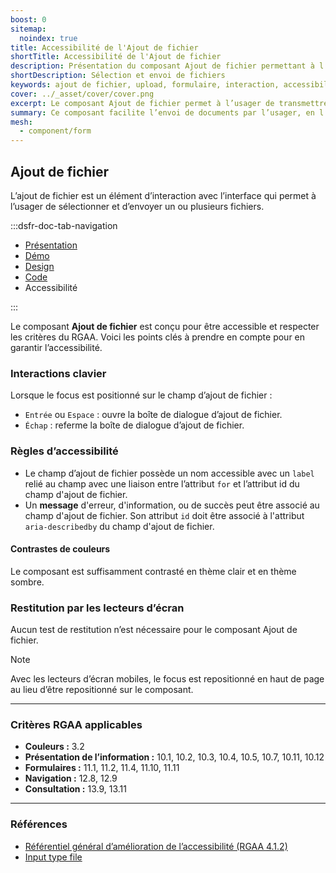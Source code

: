 ```yaml
---
boost: 0
sitemap:
  noindex: true
title: Accessibilité de l'Ajout de fichier
shortTitle: Accessibilité de l'Ajout de fichier
description: Présentation du composant Ajout de fichier permettant à l’usager de sélectionner et envoyer un ou plusieurs fichiers via une interface.
shortDescription: Sélection et envoi de fichiers
keywords: ajout de fichier, upload, formulaire, interaction, accessibilité, design système, DSFR, sélection, fichier multiple
cover: ../_asset/cover/cover.png
excerpt: Le composant Ajout de fichier permet à l’usager de transmettre un ou plusieurs fichiers à travers une interface, avec des indications claires sur les formats attendus et les erreurs éventuelles.
summary: Ce composant facilite l’envoi de documents par l’usager, en l’intégrant aux formulaires de façon accessible et informative. Il prend en compte les contraintes liées aux fichiers (format, poids, nature), propose des variantes pour l’envoi multiple et signale les erreurs rencontrées lors de l’interaction. Son design est standardisé et non personnalisable pour garantir la cohérence visuelle dans l’ensemble du service.
mesh:
  - component/form
---
```


## Ajout de fichier

L’ajout de fichier est un élément d’interaction avec l’interface qui permet à l’usager de sélectionner et d’envoyer un ou plusieurs fichiers.

:::dsfr-doc-tab-navigation

- [Présentation](../index.md)
- [Démo](../demo/index.md)
- [Design](../design/index.md)
- [Code](../code/index.md)
- Accessibilité

:::

Le composant **Ajout de fichier** est conçu pour être accessible et respecter les critères du RGAA. Voici les points clés à prendre en compte pour en garantir l’accessibilité.

### Interactions clavier

Lorsque le focus est positionné sur le champ d’ajout de fichier&nbsp;:

- `Entrée` ou `Espace`&nbsp;: ouvre la boîte de dialogue d’ajout de fichier.
- `Échap`&nbsp;: referme la boîte de dialogue d’ajout de fichier.

### Règles d’accessibilité

- Le champ d’ajout de fichier possède un nom accessible avec un `label` relié au champ avec une liaison entre l’attribut `for` et l’attribut id du champ d'ajout de fichier.
- Un **message** d'erreur, d'information, ou de succès peut être associé au champ d'ajout de fichier. Son attribut `id` doit être associé à l'attribut `aria-describedby` du champ d'ajout de fichier.

#### Contrastes de couleurs

Le composant est suffisamment contrasté en thème clair et en thème sombre.

### Restitution par les lecteurs d’écran

Aucun test de restitution n’est nécessaire pour le composant Ajout de fichier.

> [!NOTE]
> Avec les lecteurs d’écran mobiles, le focus est repositionné en haut de page au lieu d’être repositionné sur le composant.

---

### Critères RGAA applicables

- **Couleurs&nbsp;:** 3.2
- **Présentation de l’information&nbsp;:** 10.1, 10.2, 10.3, 10.4, 10.5, 10.7, 10.11, 10.12
- **Formulaires&nbsp;:** 11.1, 11.2, 11.4, 11.10, 11.11
- **Navigation&nbsp;:** 12.8, 12.9
- **Consultation&nbsp;:** 13.9, 13.11

---

### Références

- [Référentiel général d’amélioration de l’accessibilité (RGAA 4.1.2)](https://accessibilite.numerique.gouv.fr/methode/criteres-et-tests/)
- [Input type file](https://html.spec.whatwg.org/#file-upload-state-(type=file))
